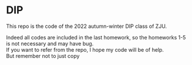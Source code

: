 # DIP

This repo is the code of the 2022 autumn-winter DIP class of ZJU.

Indeed all codes are included in the last homework, so the homeworks 1-5 is not necessary and may have bug.  
If you want to refer from the repo, I hope my code will be of help.  
But remember not to just copy